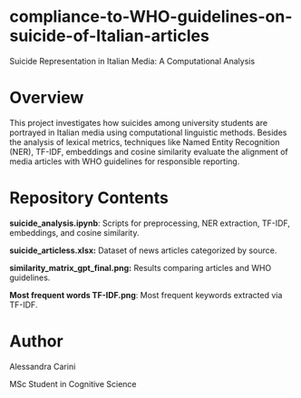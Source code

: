 # compliance-to-WHO-guidelines-on-suicide-of-Italian-articles

Suicide Representation in Italian Media: A Computational Analysis

# Overview

This project investigates how suicides among university students are portrayed in Italian media using computational linguistic methods. Besides the analysis of lexical metrics, techniques like Named Entity Recognition (NER), TF-IDF, embeddings and cosine similarity evaluate the alignment of media articles with WHO guidelines for responsible reporting.

# Repository Contents

**suicide_analysis.ipynb**: Scripts for preprocessing, NER extraction, TF-IDF, embeddings, and cosine similarity.

**suicide_articless.xlsx:** Dataset of news articles categorized by source.

**similarity_matrix_gpt_final.png:** Results comparing articles and WHO guidelines.

**Most frequent words TF-IDF.png**: Most frequent keywords extracted via TF-IDF.

# Author

Alessandra Carini

MSc Student in Cognitive Science 
